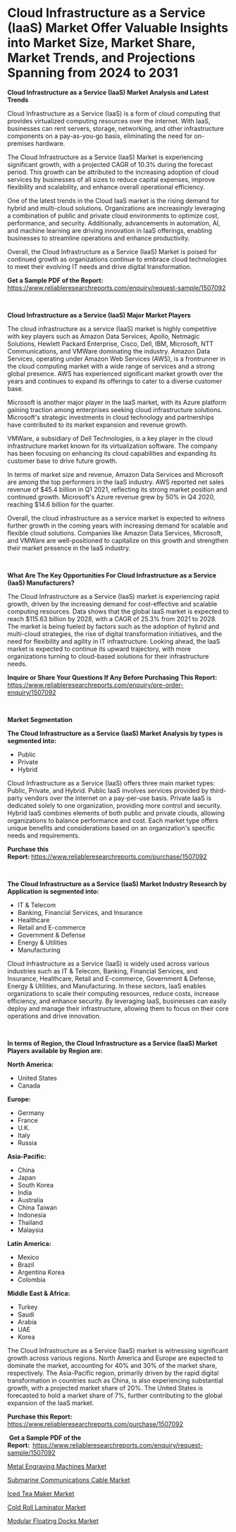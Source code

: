 <p><h1>Cloud Infrastructure as a Service (IaaS) Market Offer Valuable Insights into Market Size, Market Share, Market Trends, and Projections Spanning from 2024 to 2031</h1></p><p><strong>Cloud Infrastructure as a Service (IaaS) Market Analysis and Latest Trends</strong></p>
<p><p>Cloud Infrastructure as a Service (IaaS) is a form of cloud computing that provides virtualized computing resources over the internet. With IaaS, businesses can rent servers, storage, networking, and other infrastructure components on a pay-as-you-go basis, eliminating the need for on-premises hardware.</p><p>The Cloud Infrastructure as a Service (IaaS) Market is experiencing significant growth, with a projected CAGR of 10.3% during the forecast period. This growth can be attributed to the increasing adoption of cloud services by businesses of all sizes to reduce capital expenses, improve flexibility and scalability, and enhance overall operational efficiency.</p><p>One of the latest trends in the Cloud IaaS market is the rising demand for hybrid and multi-cloud solutions. Organizations are increasingly leveraging a combination of public and private cloud environments to optimize cost, performance, and security. Additionally, advancements in automation, AI, and machine learning are driving innovation in IaaS offerings, enabling businesses to streamline operations and enhance productivity.</p><p>Overall, the Cloud Infrastructure as a Service (IaaS) Market is poised for continued growth as organizations continue to embrace cloud technologies to meet their evolving IT needs and drive digital transformation.</p></p>
<p><strong>Get a Sample PDF of the Report:&nbsp;</strong> <a href="https://www.reliableresearchreports.com/enquiry/request-sample/1507092">https://www.reliableresearchreports.com/enquiry/request-sample/1507092</a></p>
<p>&nbsp;</p>
<p><strong>Cloud Infrastructure as a Service (IaaS) Major Market Players</strong></p>
<p><p>The cloud infrastructure as a service (IaaS) market is highly competitive with key players such as Amazon Data Services, Apollo, Netmagic Solutions, Hewlett Packard Enterprise, Cisco, Dell, IBM, Microsoft, NTT Communications, and VMWare dominating the industry. Amazon Data Services, operating under Amazon Web Services (AWS), is a frontrunner in the cloud computing market with a wide range of services and a strong global presence. AWS has experienced significant market growth over the years and continues to expand its offerings to cater to a diverse customer base.</p><p>Microsoft is another major player in the IaaS market, with its Azure platform gaining traction among enterprises seeking cloud infrastructure solutions. Microsoft's strategic investments in cloud technology and partnerships have contributed to its market expansion and revenue growth.</p><p>VMWare, a subsidiary of Dell Technologies, is a key player in the cloud infrastructure market known for its virtualization software. The company has been focusing on enhancing its cloud capabilities and expanding its customer base to drive future growth.</p><p>In terms of market size and revenue, Amazon Data Services and Microsoft are among the top performers in the IaaS industry. AWS reported net sales revenue of $45.4 billion in Q1 2021, reflecting its strong market position and continued growth. Microsoft's Azure revenue grew by 50% in Q4 2020, reaching $14.6 billion for the quarter.</p><p>Overall, the cloud infrastructure as a service market is expected to witness further growth in the coming years with increasing demand for scalable and flexible cloud solutions. Companies like Amazon Data Services, Microsoft, and VMWare are well-positioned to capitalize on this growth and strengthen their market presence in the IaaS industry.</p></p>
<p>&nbsp;</p>
<p><strong>What Are The Key Opportunities For Cloud Infrastructure as a Service (IaaS) Manufacturers?</strong></p>
<p><p>The Cloud Infrastructure as a Service (IaaS) market is experiencing rapid growth, driven by the increasing demand for cost-effective and scalable computing resources. Data shows that the global IaaS market is expected to reach $115.63 billion by 2028, with a CAGR of 25.3% from 2021 to 2028. The market is being fueled by factors such as the adoption of hybrid and multi-cloud strategies, the rise of digital transformation initiatives, and the need for flexibility and agility in IT infrastructure. Looking ahead, the IaaS market is expected to continue its upward trajectory, with more organizations turning to cloud-based solutions for their infrastructure needs.</p></p>
<p><strong>Inquire or Share Your Questions If Any Before Purchasing This Report:</strong> <a href="https://www.reliableresearchreports.com/enquiry/pre-order-enquiry/1507092">https://www.reliableresearchreports.com/enquiry/pre-order-enquiry/1507092</a></p>
<p>&nbsp;</p>
<p><strong>Market Segmentation</strong></p>
<p><strong>The Cloud Infrastructure as a Service (IaaS) Market Analysis by types is segmented into:</strong></p>
<p><ul><li>Public</li><li>Private</li><li>Hybrid</li></ul></p>
<p><p>Cloud Infrastructure as a Service (IaaS) offers three main market types: Public, Private, and Hybrid. Public IaaS involves services provided by third-party vendors over the internet on a pay-per-use basis. Private IaaS is dedicated solely to one organization, providing more control and security. Hybrid IaaS combines elements of both public and private clouds, allowing organizations to balance performance and cost. Each market type offers unique benefits and considerations based on an organization's specific needs and requirements.</p></p>
<p><strong>Purchase this Report:&nbsp;</strong><a href="https://www.reliableresearchreports.com/purchase/1507092">https://www.reliableresearchreports.com/purchase/1507092</a></p>
<p>&nbsp;</p>
<p><strong>The Cloud Infrastructure as a Service (IaaS) Market Industry Research by Application is segmented into:</strong></p>
<p><ul><li>IT & Telecom</li><li>Banking, Financial Services, and Insurance</li><li>Healthcare</li><li>Retail and E-commerce</li><li>Government & Defense</li><li>Energy & Utilities</li><li>Manufacturing</li></ul></p>
<p><p>Cloud Infrastructure as a Service (IaaS) is widely used across various industries such as IT & Telecom, Banking, Financial Services, and Insurance, Healthcare, Retail and E-commerce, Government & Defense, Energy & Utilities, and Manufacturing. In these sectors, IaaS enables organizations to scale their computing resources, reduce costs, increase efficiency, and enhance security. By leveraging IaaS, businesses can easily deploy and manage their infrastructure, allowing them to focus on their core operations and drive innovation.</p></p>
<p>&nbsp;</p>
<p><strong>In terms of Region, the Cloud Infrastructure as a Service (IaaS) Market Players available by Region are:</strong></p>
<p>
    <p> <strong> North America: </strong>
        <ul>
            <li>United States</li>
            <li>Canada</li>
        </ul>
        </p> 
    <p> <strong> Europe: </strong>
        <ul>
            <li>Germany</li>
            <li>France</li>
            <li>U.K.</li>
            <li>Italy</li>
            <li>Russia</li>
        </ul>
        </p> 
    <p> <strong> Asia-Pacific: </strong>
        <ul>
            <li>China</li>
            <li>Japan</li>
            <li>South Korea</li>
            <li>India</li>
            <li>Australia</li>
            <li>China Taiwan</li>
            <li>Indonesia</li>
            <li>Thailand</li>
            <li>Malaysia</li>
        </ul>
        </p> 
    <p> <strong> Latin America: </strong>
        <ul>
            <li>Mexico</li>
            <li>Brazil</li>
            <li>Argentina Korea</li>
            <li>Colombia</li>
        </ul>
        </p> 
    <p> <strong> Middle East & Africa: </strong>
        <ul>
            <li>Turkey</li>
            <li>Saudi</li>
            <li>Arabia</li>
            <li>UAE</li>
            <li>Korea</li>
        </ul>
    </p>
    </p>
<p><p>The Cloud Infrastructure as a Service (IaaS) market is witnessing significant growth across various regions. North America and Europe are expected to dominate the market, accounting for 40% and 30% of the market share, respectively. The Asia-Pacific region, primarily driven by the rapid digital transformation in countries such as China, is also experiencing substantial growth, with a projected market share of 20%. The United States is forecasted to hold a market share of 7%, further contributing to the global expansion of the IaaS market.</p></p>
<p><strong>Purchase this Report: </strong><a href="https://www.reliableresearchreports.com/purchase/1507092">https://www.reliableresearchreports.com/purchase/1507092</a></p>
<p>&nbsp;<strong>Get a Sample PDF of the Report:&nbsp;&nbsp;</strong><a href="https://www.reliableresearchreports.com/enquiry/request-sample/1507092">https://www.reliableresearchreports.com/enquiry/request-sample/1507092</a></p>
<p><strong></strong></p>
<p><p><a href="https://medium.com/@lacyquitzon/metal-engraving-machines-market-analysis-its-cagr-market-segmentation-and-global-industry-5ebf1a5502ac">Metal Engraving Machines Market</a></p><p><a href="https://medium.com/@kennethjensen27/decoding-submarine-communications-cable-market-metrics-market-share-trends-and-growth-patterns-0c719bcf67fc">Submarine Communications Cable Market</a></p><p><a href="https://medium.com/@kennethjensen27/iced-tea-maker-market-share-evolution-and-market-growth-trends-2024-2031-10d1ee5746f2">Iced Tea Maker Market</a></p><p><a href="https://medium.com/@lacyquitzon/cold-roll-laminator-market-insights-into-market-cagr-market-trends-and-growth-strategies-53fc755ca14a">Cold Roll Laminator Market</a></p><p><a href="https://medium.com/@kennethjensen27/decoding-modular-floating-docks-market-metrics-market-share-trends-and-growth-patterns-2187d8663f9c">Modular Floating Docks Market</a></p></p>